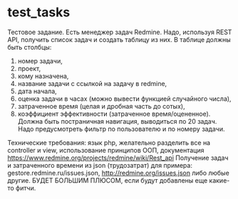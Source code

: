 # test_tasks
Тестовое задание.
Есть менеджер задач Redmine. Надо, используя REST API, получить список задач и создать таблицу из них. 
В таблице должны быть столбцы: 
1.	номер задачи, 
2.	проект, 
3.	кому назначена, 
4.	название задачи с ссылкой на задачу в redmine, 
5.	дата начала, 
6.	оценка задачи в часах (можно вывести функцией случайного числа), 
7.	затраченное время (целая и дробная часть до сотых), 
8.	коэффициент эффективности (затраченное время/оцененное).
Должна быть постраничная навигация, выводиться по 20 задач. Надо предусмотреть фильтр по пользователю и по номеру задачи.

Технические требования: язык php, желательно разделить все на controller и view, использование принципов ООП, документация https://www.redmine.org/projects/redmine/wiki/Rest_api
Получение задач и затраченного времени из json (трудозатрат) для примера: gestore.redmine.ru/issues.json, http://redmine.org/issues.json либо любые другие.
БУДЕТ БОЛЬШИМ ПЛЮСОМ, если будут добавлены еще какие-то фитчи.
